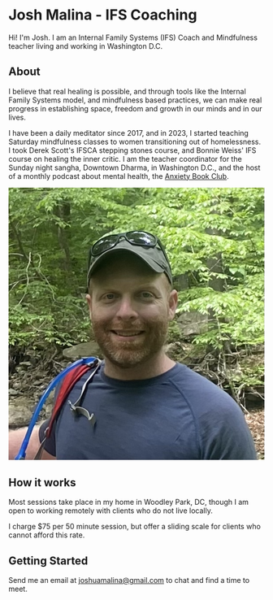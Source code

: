 # Josh Malina - IFS Coaching

Hi! I'm Josh. I am an Internal Family Systems (IFS) Coach and Mindfulness teacher living and working in Washington D.C.

## About

I believe that real healing is possible, and through tools like the Internal Family Systems model, and mindfulness based practices, we can make real progress in establishing space, freedom and growth in our minds and in our lives.

I have been a daily meditator since 2017, and in 2023, I started teaching Saturday mindfulness classes to women transitioning out of homelessness. I took Derek Scott's IFSCA stepping stones course, and Bonnie Weiss' IFS course on healing the inner critic. I am the teacher coordinator for the Sunday night sangha, Downtown Dharma, in Washington D.C., and the host of a monthly podcast about mental health, the [Anxiety Book Club](anxietybookclub.com).

![image](docs/assets/me_woods.jpg)

## How it works

Most sessions take place in my home in Woodley Park, DC, though I am open to working remotely with clients who do not live locally. 

I charge $75 per 50 minute session, but offer a sliding scale for clients who cannot afford this rate. 

## Getting Started

Send me an email at [joshuamalina@gmail.com](mailto:joshuamalina@gmail.com) to chat and find a time to meet.
